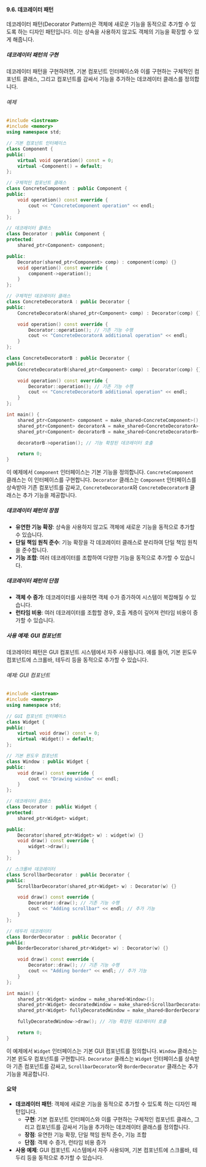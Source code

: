 #### 9.6. 데코레이터 패턴

데코레이터 패턴(Decorator Pattern)은 객체에 새로운 기능을 동적으로 추가할 수 있도록 하는 디자인 패턴입니다. 이는 상속을 사용하지 않고도 객체의 기능을 확장할 수 있게 해줍니다.

##### 데코레이터 패턴의 구현

데코레이터 패턴을 구현하려면, 기본 컴포넌트 인터페이스와 이를 구현하는 구체적인 컴포넌트 클래스, 그리고 컴포넌트를 감싸서 기능을 추가하는 데코레이터 클래스를 정의합니다.

###### 예제

```cpp
#include <iostream>
#include <memory>
using namespace std;

// 기본 컴포넌트 인터페이스
class Component {
public:
    virtual void operation() const = 0;
    virtual ~Component() = default;
};

// 구체적인 컴포넌트 클래스
class ConcreteComponent : public Component {
public:
    void operation() const override {
        cout << "ConcreteComponent operation" << endl;
    }
};

// 데코레이터 클래스
class Decorator : public Component {
protected:
    shared_ptr<Component> component;

public:
    Decorator(shared_ptr<Component> comp) : component(comp) {}
    void operation() const override {
        component->operation();
    }
};

// 구체적인 데코레이터 클래스
class ConcreteDecoratorA : public Decorator {
public:
    ConcreteDecoratorA(shared_ptr<Component> comp) : Decorator(comp) {}

    void operation() const override {
        Decorator::operation(); // 기존 기능 수행
        cout << "ConcreteDecoratorA additional operation" << endl;
    }
};

class ConcreteDecoratorB : public Decorator {
public:
    ConcreteDecoratorB(shared_ptr<Component> comp) : Decorator(comp) {}

    void operation() const override {
        Decorator::operation(); // 기존 기능 수행
        cout << "ConcreteDecoratorB additional operation" << endl;
    }
};

int main() {
    shared_ptr<Component> component = make_shared<ConcreteComponent>();
    shared_ptr<Component> decoratorA = make_shared<ConcreteDecoratorA>(component);
    shared_ptr<Component> decoratorB = make_shared<ConcreteDecoratorB>(decoratorA);

    decoratorB->operation(); // 기능 확장된 데코레이터 호출

    return 0;
}
```

이 예제에서 `Component` 인터페이스는 기본 기능을 정의합니다. `ConcreteComponent` 클래스는 이 인터페이스를 구현합니다. `Decorator` 클래스는 `Component` 인터페이스를 상속받아 기존 컴포넌트를 감싸고, `ConcreteDecoratorA`와 `ConcreteDecoratorB` 클래스는 추가 기능을 제공합니다.

##### 데코레이터 패턴의 장점

- **유연한 기능 확장**: 상속을 사용하지 않고도 객체에 새로운 기능을 동적으로 추가할 수 있습니다.
- **단일 책임 원칙 준수**: 기능 확장을 각 데코레이터 클래스로 분리하여 단일 책임 원칙을 준수합니다.
- **기능 조합**: 여러 데코레이터를 조합하여 다양한 기능을 동적으로 추가할 수 있습니다.

##### 데코레이터 패턴의 단점

- **객체 수 증가**: 데코레이터를 사용하면 객체 수가 증가하여 시스템이 복잡해질 수 있습니다.
- **런타임 비용**: 여러 데코레이터를 조합할 경우, 호출 계층이 깊어져 런타임 비용이 증가할 수 있습니다.

##### 사용 예제: GUI 컴포넌트

데코레이터 패턴은 GUI 컴포넌트 시스템에서 자주 사용됩니다. 예를 들어, 기본 윈도우 컴포넌트에 스크롤바, 테두리 등을 동적으로 추가할 수 있습니다.

###### 예제: GUI 컴포넌트

```cpp
#include <iostream>
#include <memory>
using namespace std;

// GUI 컴포넌트 인터페이스
class Widget {
public:
    virtual void draw() const = 0;
    virtual ~Widget() = default;
};

// 기본 윈도우 컴포넌트
class Window : public Widget {
public:
    void draw() const override {
        cout << "Drawing window" << endl;
    }
};

// 데코레이터 클래스
class Decorator : public Widget {
protected:
    shared_ptr<Widget> widget;

public:
    Decorator(shared_ptr<Widget> w) : widget(w) {}
    void draw() const override {
        widget->draw();
    }
};

// 스크롤바 데코레이터
class ScrollbarDecorator : public Decorator {
public:
    ScrollbarDecorator(shared_ptr<Widget> w) : Decorator(w) {}

    void draw() const override {
        Decorator::draw(); // 기존 기능 수행
        cout << "Adding scrollbar" << endl; // 추가 기능
    }
};

// 테두리 데코레이터
class BorderDecorator : public Decorator {
public:
    BorderDecorator(shared_ptr<Widget> w) : Decorator(w) {}

    void draw() const override {
        Decorator::draw(); // 기존 기능 수행
        cout << "Adding border" << endl; // 추가 기능
    }
};

int main() {
    shared_ptr<Widget> window = make_shared<Window>();
    shared_ptr<Widget> decoratedWindow = make_shared<ScrollbarDecorator>(window);
    shared_ptr<Widget> fullyDecoratedWindow = make_shared<BorderDecorator>(decoratedWindow);

    fullyDecoratedWindow->draw(); // 기능 확장된 데코레이터 호출

    return 0;
}
```

이 예제에서 `Widget` 인터페이스는 기본 GUI 컴포넌트를 정의합니다. `Window` 클래스는 기본 윈도우 컴포넌트를 구현합니다. `Decorator` 클래스는 `Widget` 인터페이스를 상속받아 기존 컴포넌트를 감싸고, `ScrollbarDecorator`와 `BorderDecorator` 클래스는 추가 기능을 제공합니다.

#### 요약

- **데코레이터 패턴**: 객체에 새로운 기능을 동적으로 추가할 수 있도록 하는 디자인 패턴입니다.
  - **구현**: 기본 컴포넌트 인터페이스와 이를 구현하는 구체적인 컴포넌트 클래스, 그리고 컴포넌트를 감싸서 기능을 추가하는 데코레이터 클래스를 정의합니다.
  - **장점**: 유연한 기능 확장, 단일 책임 원칙 준수, 기능 조합
  - **단점**: 객체 수 증가, 런타임 비용 증가
- **사용 예제**: GUI 컴포넌트 시스템에서 자주 사용되며, 기본 컴포넌트에 스크롤바, 테두리 등을 동적으로 추가할 수 있습니다.
